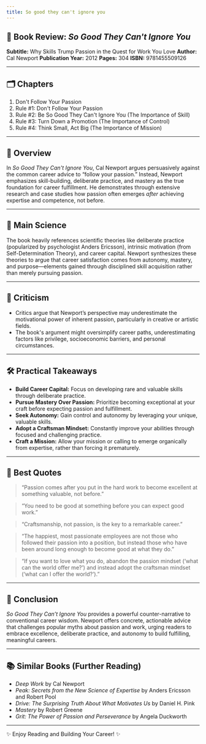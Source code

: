 ```yaml
---
title: So good they can't ignore you
---
```

## 📗 Book Review: *So Good They Can't Ignore You*

**Subtitle:** Why Skills Trump Passion in the Quest for Work You Love
**Author:** Cal Newport
**Publication Year:** 2012
**Pages:** 304
**ISBN:** 9781455509126

---

## 🗂️ Chapters

1. Don't Follow Your Passion
2. Rule #1: Don't Follow Your Passion
3. Rule #2: Be So Good They Can't Ignore You (The Importance of Skill)
4. Rule #3: Turn Down a Promotion (The Importance of Control)
5. Rule #4: Think Small, Act Big (The Importance of Mission)

---

## 🌟 Overview

In *So Good They Can't Ignore You*, Cal Newport argues persuasively against the common career advice to “follow your passion.” Instead, Newport emphasizes skill-building, deliberate practice, and mastery as the true foundation for career fulfillment. He demonstrates through extensive research and case studies how passion often emerges *after* achieving expertise and competence, not before.

---

## 🧠 Main Science

The book heavily references scientific theories like deliberate practice (popularized by psychologist Anders Ericsson), intrinsic motivation (from Self-Determination Theory), and career capital. Newport synthesizes these theories to argue that career satisfaction comes from autonomy, mastery, and purpose—elements gained through disciplined skill acquisition rather than merely pursuing passion.

---

## 🚩 Criticism

* Critics argue that Newport’s perspective may underestimate the motivational power of inherent passion, particularly in creative or artistic fields.
* The book's argument might oversimplify career paths, underestimating factors like privilege, socioeconomic barriers, and personal circumstances.

---

## 🛠️ Practical Takeaways

* **Build Career Capital:** Focus on developing rare and valuable skills through deliberate practice.
* **Pursue Mastery Over Passion:** Prioritize becoming exceptional at your craft before expecting passion and fulfillment.
* **Seek Autonomy:** Gain control and autonomy by leveraging your unique, valuable skills.
* **Adopt a Craftsman Mindset:** Constantly improve your abilities through focused and challenging practice.
* **Craft a Mission:** Allow your mission or calling to emerge organically from expertise, rather than forcing it prematurely.

---

## 💬 Best Quotes

> “Passion comes after you put in the hard work to become excellent at something valuable, not before.”

> “You need to be good at something before you can expect good work.”

> “Craftsmanship, not passion, is the key to a remarkable career.”

> “The happiest, most passionate employees are not those who followed their passion into a position, but instead those who have been around long enough to become good at what they do.”

> “If you want to love what you do, abandon the passion mindset (‘what can the world offer me?’) and instead adopt the craftsman mindset (‘what can I offer the world?’).”

---

## 🎯 Conclusion

*So Good They Can’t Ignore You* provides a powerful counter-narrative to conventional career wisdom. Newport offers concrete, actionable advice that challenges popular myths about passion and work, urging readers to embrace excellence, deliberate practice, and autonomy to build fulfilling, meaningful careers.

---

## 📚 Similar Books (Further Reading)

* *Deep Work* by Cal Newport
* *Peak: Secrets from the New Science of Expertise* by Anders Ericsson and Robert Pool
* *Drive: The Surprising Truth About What Motivates Us* by Daniel H. Pink
* *Mastery* by Robert Greene
* *Grit: The Power of Passion and Perseverance* by Angela Duckworth

---

✨ Enjoy Reading and Building Your Career! ✨
